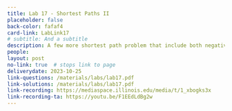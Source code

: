 ```yaml
---
title: Lab 17 - Shortest Paths II 
placeholder: false
back-color: fafaf4
card-link: LabLink17
# subtitle: And a subtitle
description: A few more shortest path problem that include both negative edges and cycles potentially requiring algorithms other than Djikstra's.
people:
layout: post
no-link: true  # stops link to page 
deliverydate: 2023-10-25
link-questions: /materials/labs/lab17.pdf
link-solutions: /materials/labs/lab17.pdf
link-recording: https://mediaspace.illinois.edu/media/t/1_xbogks3x
link-recording-ta: https://youtu.be/F1EEdLdBg2w
---
```










